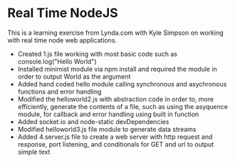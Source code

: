 # Real Time NodeJS

This is a learning exercise from Lynda.com with Kyle Simpson on working with real time node web applications.

* Created 1.js file working with most basic code such as console.log("Hello World")
* Installed minimist module via npm install and required the module in order to
  output World as the argument
* Added hand coded hello module calling synchronous and asychronous functions
  and error handling
* Modified the helloworld2.js with abstraction code in order to, more
  efficiently, generate the contents of a file, such as using the asyquence module, for callback and error handling using built in function
* Added socket.io and node-static devDependencies
* Modified helloworld3.js file module to generate data streams
* Added 4.server.js file to create a web server with http request and response,
  port listening, and conditionals for GET and url to output simple text

